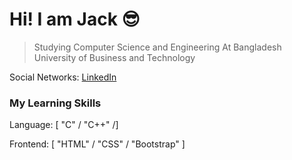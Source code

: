 # Hi! I am Jack :sunglasses:
>Studying Computer Science and Engineering At Bangladesh University of Business and Technology


Social Networks: [LinkedIn](https://www.linkedin.com/in/jps27cse/)

### My Learning Skills 


  
  Language:  [ "C" / "C++" /]
  
  Frontend:  [ "HTML" / "CSS" / "Bootstrap" ]

